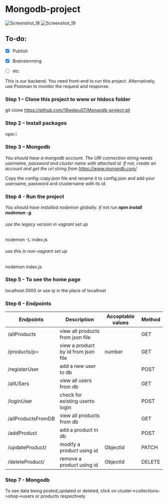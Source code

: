 # Mongodb-project


![Screenshot_18](https://user-images.githubusercontent.com/15269933/173021704-f5bb0dcc-42b9-4e43-9cdc-7db48a82507c.png)
![Screenshot_19](https://user-images.githubusercontent.com/15269933/173021805-1246c90e-8d88-4fc0-be6a-4a3ff47545a5.png)

## To-do:
- [x] Publish
- [x] Brainstorming 
- [ ] etc



This is our backend. You need front-end to run this project. Alternatively, use Postman to monitor the request and response.

### Step 1 – Clone this project to www or htdocs folder


git clone https://github.com/19wdwu07/Mongodb-project.git


### Step 2 – Install packages

npm i


### Step 3 – Mongodb

*You should have a mongodb account. The URI connection string needs username, password and cluster name with attached id. If not, create an account and get the uri string from https://www.mongodb.com/*

Copy the config-copy.json file and rename it to config.json and add your username, password and clustername with its id.

### Step 4 - Run the project

*You should have installed nodemon globally. if not run **npm install nodemon -g***

###### use the legacy version in vagrant set up
nodemon -L index.js


###### use this in non-vagrant set up
nodemon index.js


### Step 5 - To see the home page

localhost:3000 or use ip in the place of localhost


### Step 6 - Endpoints

**Endpoints**       | **Description**             |**Acceptable values**| **Method**|
--------------------|-----------------------------|---------------------|-----------|
|/allProducts       | view all products from json file|                 | GET       |
|/products/p=       | view a product by id from json file|number        | GET       |
|/registerUser      | add a new user to db          |                   | POST      |
|/allUSers          | view all users from db      |                     | GET       |
|/loginUser         | check for  existing  userto login |               | POST      |
|/allProductsFromDB | view all products from db    |                    | GET       |
|/addProduct        | add a product in db        |                      | POST      |
|/updateProduct/    | modify a product using id     |  ObjectId         | PATCH     |
|/deleteProduct/    | remove a product using id     |  ObjectId         | DELETE    |


### Step 7 - Mongodb

To see data being posted,updated or deleted,  click on cluster->collections->shop->users or products respectively
